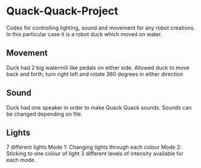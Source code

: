 # Quack-Quack-Project
Codes for controlling lighting, sound and movement for any robot creations. In this particular case it is a robot duck which moved on water.
## Movement

Duck had 2 big watermill like pedals on either side. Allowed duck to move back and forth, turn right left and rotate 360 degrees in either direction

## Sound

Duck had one speaker in order to make Quack Quack sounds. Sounds can be changed depending on file.

## Lights

7 different lights
Mode 1: Changing lights through each colour
Mode 2: Sticking to one colour of light
3 different levels of intensity available for each mode.
